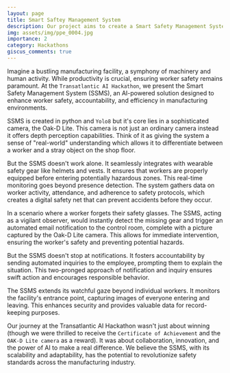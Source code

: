```yaml
---
layout: page
title: Smart Saftey Management System
description: Our project aims to create a Smart Safety Management System (SSMS) using Oak D cameras and wearable gear for manufacturing industries. It ensures worker safety, accountability, and efficiency through real-time monitoring, automated notifications, and entrance security.
img: assets/img/ppe_0004.jpg
importance: 2
category: Hackathons
giscus_comments: true
---
```

Imagine a bustling manufacturing facility, a symphony of machinery and human activity. While productivity is crucial, ensuring worker safety remains paramount. At the `Transatlantic AI Hackathon`, we present the Smart Safety Management System (SSMS), an AI-powered solution designed to enhance worker safety, accountability, and efficiency in manufacturing environments.

SSMS is created in python and `Yolo8` but it's core lies in a sophisticated camera, the Oak-D Lite. This camera is not just an ordinary camera instead it offers depth perception capabilities. Think of it as giving the system a sense of "real-world" understanding which allows it to differentiate between a worker and a stray object on the shop floor.

But the SSMS doesn't work alone. It seamlessly integrates with wearable safety gear like helmets and vests. It ensures that workers are properly equipped before entering potentially hazardous zones. This real-time monitoring goes beyond presence detection. The system gathers data on worker activity, attendance, and adherence to safety protocols, which creates a digital safety net that can prevent accidents before they occur.

In a scenario where a worker forgets their safety glasses. The SSMS, acting as a vigilant observer, would instantly detect the missing gear and trigger an automated email notification to the control room, complete with a picture captured by the Oak-D Lite camera. This allows for immediate intervention, ensuring the worker's safety and preventing potential hazards.

But the SSMS doesn't stop at notifications. It fosters accountability by sending automated inquiries to the employee, prompting them to explain the situation. This two-pronged approach of notification and inquiry ensures swift action and encourages responsible behavior.

The SSMS extends its watchful gaze beyond individual workers. It monitors the facility's entrance point, capturing images of everyone entering and leaving. This enhances security and provides valuable data for record-keeping purposes.

Our journey at the Transatlantic AI Hackathon wasn't just about winning (though we were thrilled to receive the `Certificate of Achievement` and the `OAK-D Lite camera` as a reward). It was about collaboration, innovation, and the power of AI to make a real difference. We believe the SSMS, with its scalability and adaptability, has the potential to revolutionize safety standards across the manufacturing industry.